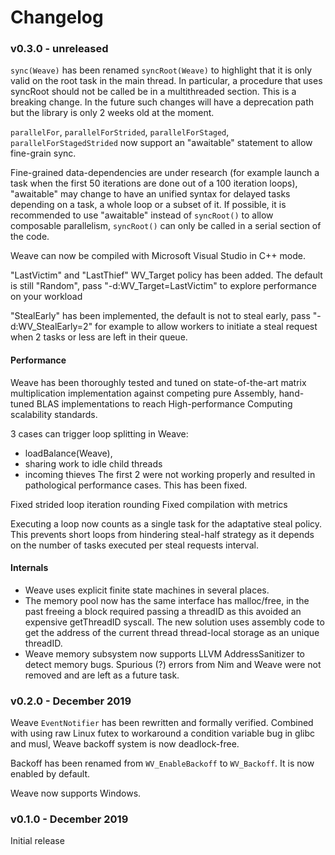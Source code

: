 # Changelog

### v0.3.0 - unreleased

`sync(Weave)` has been renamed `syncRoot(Weave)` to highlight that it is only valid on the root task in the main thread. In particular, a procedure that uses syncRoot should not be called be in a multithreaded section. This is a breaking change. In the future such changes will have a deprecation path but the library is only 2 weeks old at the moment.

`parallelFor`, `parallelForStrided`, `parallelForStaged`, `parallelForStagedStrided`
now support an "awaitable" statement to allow fine-grain sync.

Fine-grained data-dependencies are under research (for example launch a task when the first 50 iterations are done out of a 100 iteration loops), "awaitable" may change
to have an unified syntax for delayed tasks depending on a task, a whole loop or a subset of it.
If possible, it is recommended to use "awaitable" instead of `syncRoot()` to allow composable parallelism, `syncRoot()` can only be called in a serial section of the code.

Weave can now be compiled with Microsoft Visual Studio in C++ mode.

"LastVictim" and "LastThief" WV_Target policy has been added.
The default is still "Random", pass "-d:WV_Target=LastVictim" to explore performance on your workload

"StealEarly" has been implemented, the default is not to steal early,
pass "-d:WV_StealEarly=2" for example to allow workers to initiate a steal request
when 2 tasks or less are left in their queue.

#### Performance

Weave has been thoroughly tested and tuned on state-of-the-art matrix multiplication implementation
against competing pure Assembly, hand-tuned BLAS implementations to reach High-performance Computing scalability standards.

3 cases can trigger loop splitting in Weave:
- loadBalance(Weave),
- sharing work to idle child threads
- incoming thieves
The first 2 were not working properly and resulted in pathological performance cases.
This has been fixed.

Fixed strided loop iteration rounding
Fixed compilation with metrics

Executing a loop now counts as a single task for the adaptative steal policy.
This prevents short loops from hindering steal-half strategy as it depends
on the number of tasks executed per steal requests interval.

#### Internals
- Weave uses explicit finite state machines in several places.
- The memory pool now has the same interface has malloc/free, in the past
  freeing a block required passing a threadID as this avoided an expensive getThreadID syscall.
  The new solution uses assembly code to get the address of the current thread thread-local storage
  as an unique threadID.
- Weave memory subsystem now supports LLVM AddressSanitizer to detect memory bugs.
  Spurious (?) errors from Nim and Weave were not removed and are left as a future task.

### v0.2.0 - December 2019

Weave `EventNotifier` has been rewritten and formally verified.
Combined with using raw Linux futex to workaround a condition variable bug
in glibc and musl, Weave backoff system is now deadlock-free.

Backoff has been renamed from `WV_EnableBackoff` to `WV_Backoff`.
It is now enabled by default.

Weave now supports Windows.

### v0.1.0 - December 2019

Initial release
